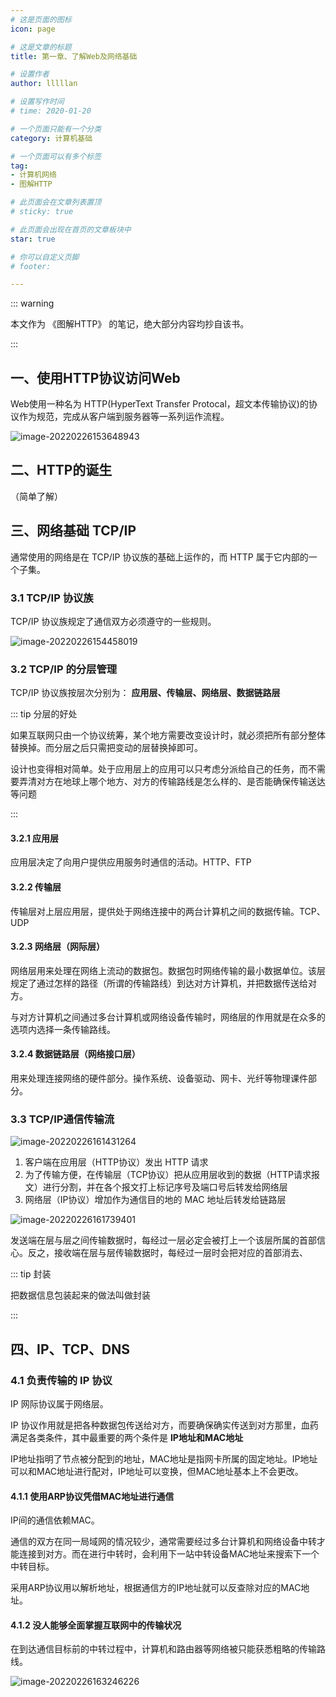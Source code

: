 ```yaml
---
# 这是页面的图标
icon: page

# 这是文章的标题
title: 第一章、了解Web及网络基础

# 设置作者
author: lllllan

# 设置写作时间
# time: 2020-01-20

# 一个页面只能有一个分类
category: 计算机基础

# 一个页面可以有多个标签
tag:
- 计算机网络
- 图解HTTP

# 此页面会在文章列表置顶
# sticky: true

# 此页面会出现在首页的文章板块中
star: true

# 你可以自定义页脚
# footer: 

---
```




::: warning

本文作为 《图解HTTP》 的笔记，绝大部分内容均抄自该书。

:::



## 一、使用HTTP协议访问Web

Web使用一种名为 HTTP(HyperText Transfer Protocal，超文本传输协议)的协议作为规范，完成从客户端到服务器等一系列运作流程。

![image-20220226153648943](README.assets/image-20220226153648943.png)



## 二、HTTP的诞生

（简单了解）



## 三、网络基础 TCP/IP

通常使用的网络是在 TCP/IP 协议族的基础上运作的，而 HTTP 属于它内部的一个子集。



### 3.1 TCP/IP 协议族

TCP/IP 协议族规定了通信双方必须遵守的一些规则。

![image-20220226154458019](README.assets/image-20220226154458019.png)



### 3.2 TCP/IP 的分层管理

TCP/IP 协议族按层次分别为： **应用层、传输层、网络层、数据链路层**



::: tip 分层的好处

如果互联网只由一个协议统筹，某个地方需要改变设计时，就必须把所有部分整体替换掉。而分层之后只需把变动的层替换掉即可。

设计也变得相对简单。处于应用层上的应用可以只考虑分派给自己的任务，而不需要弄清对方在地球上哪个地方、对方的传输路线是怎么样的、是否能确保传输送达等问题

:::



#### 3.2.1 应用层

应用层决定了向用户提供应用服务时通信的活动。HTTP、FTP



#### 3.2.2 传输层

传输层对上层应用层，提供处于网络连接中的两台计算机之间的数据传输。TCP、UDP



#### 3.2.3 网络层（网际层）

网络层用来处理在网络上流动的数据包。数据包时网络传输的最小数据单位。该层规定了通过怎样的路径（所谓的传输路线）到达对方计算机，并把数据传送给对方。

与对方计算机之间通过多台计算机或网络设备传输时，网络层的作用就是在众多的选项内选择一条传输路线。



#### 3.2.4 数据链路层（网络接口层）

用来处理连接网络的硬件部分。操作系统、设备驱动、网卡、光纤等物理课件部分。



### 3.3 TCP/IP通信传输流

![image-20220226161431264](README.assets/image-20220226161431264.png)

1. 客户端在应用层（HTTP协议）发出 HTTP 请求
2. 为了传输方便，在传输层（TCP协议）把从应用层收到的数据（HTTP请求报文）进行分割，并在各个报文打上标记序号及端口号后转发给网络层
3. 网络层（IP协议）增加作为通信目的地的 MAC 地址后转发给链路层

![image-20220226161739401](README.assets/image-20220226161739401.png)

发送端在层与层之间传输数据时，每经过一层必定会被打上一个该层所属的首部信心。反之，接收端在层与层传输数据时，每经过一层时会把对应的首部消去、



::: tip 封装

把数据信息包装起来的做法叫做封装

:::



## 四、IP、TCP、DNS



### 4.1 负责传输的 IP 协议

IP 网际协议属于网络层。

IP 协议作用就是把各种数据包传送给对方，而要确保确实传送到对方那里，血药满足各类条件，其中最重要的两个条件是 **IP地址和MAC地址**

IP地址指明了节点被分配到的地址，MAC地址是指网卡所属的固定地址。IP地址可以和MAC地址进行配对，IP地址可以变换，但MAC地址基本上不会更改。



#### 4.1.1 使用ARP协议凭借MAC地址进行通信

IP间的通信依赖MAC。

通信的双方在同一局域网的情况较少，通常需要经过多台计算机和网络设备中转才能连接到对方。而在进行中转时，会利用下一站中转设备MAC地址来搜索下一个中转目标。

采用ARP协议用以解析地址，根据通信方的IP地址就可以反查除对应的MAC地址。



#### 4.1.2 没人能够全面掌握互联网中的传输状况

在到达通信目标前的中转过程中，计算机和路由器等网络被只能获悉粗略的传输路线。

![image-20220226163246226](README.assets/image-20220226163246226.png)
